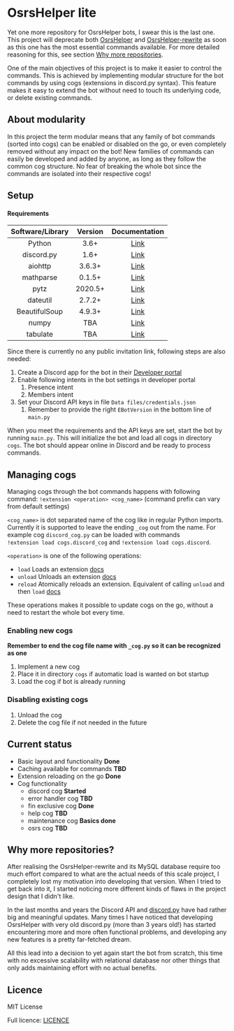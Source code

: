 # OsrsHelper lite
Yet one more repository for OsrsHelper bots, I swear this is the last one. This project will deprecate both 
[OsrsHelper](https://github.com/Visperi/OsrsHelper) and 
[OsrsHelper-rewrite](https://github.com/Visperi/OsrsHelper-rewrite) 
as soon as this one has the most essential commands available. For more detailed reasoning for this, see 
section [Why more repositories](#Why-more-repositories?).

One of the main objectives of this project is to make it easier to control the commands. 
This is achieved by implementing modular structure for the bot commands by using cogs (extensions in discord.py syntax).
This feature makes it easy to extend the bot without need to touch its underlying code, or delete existing commands.


## About modularity
In this project the term modular means that any family of bot commands (sorted into cogs) can be enabled or disabled 
on the go, or even completely removed without any impact on the bot! New families of commands can easily be developed 
and added by anyone, as long as they follow the common cog structure. No fear of breaking the whole bot since 
the commands are isolated into their respective cogs!


## Setup
#### Requirements
| Software/Library        | Version | Documentation                                                  |
|:-----------------------:|:-------:|:--------------------------------------------------------------:|
| Python                  | 3.6+    | [Link](https://docs.python.org/3.6/)                           |
| discord.py              | 1.6+    | [Link](https://discordpy.readthedocs.io/en/stable/)            |
| aiohttp                 | 3.6.3+  | [Link](https://docs.aiohttp.org/en/stable/)                    |
| mathparse               | 0.1.5+  | [Link](https://github.com/gunthercox/mathparse)                |
| pytz                    | 2020.5+ | [Link](https://pypi.org/project/pytz/)                         |
| dateutil                | 2.7.2+  | [Link](https://dateutil.readthedocs.io/en/stable)              |
| BeautifulSoup           | 4.9.3+  | [Link](https://www.crummy.com/software/BeautifulSoup/bs4/doc/) |
| numpy                   | TBA     | [Link](https://numpy.org/doc/stable/)                          |
| tabulate                | TBA     | [Link](https://pypi.org/project/tabulate/)                     |

Since there is currently no any public invitation link, following steps are also needed:
1. Create a Discord app for the bot in their [Developer portal](https://discord.com/developers/applications)
2. Enable following intents in the bot settings in developer portal
    1. Presence intent
    2. Members intent
3. Set your Discord API keys in file `Data files/credentials.json`
    1. Remember to provide the right `EBotVersion` in the bottom line of `main.py`

When you meet the requirements and the API keys are set, start the bot by running `main.py`. 
This will initialize the bot and load all cogs in directory `cogs`. The bot should appear online in Discord and be 
ready to process commands.


## Managing cogs
Managing cogs through the bot commands happens with following command:
`!extension <operation> <cog_name>` (command prefix can vary from default settings)

`<cog_name>` is dot separated name of the cog like in regular Python imports. Currently it is supported to leave the 
ending `_cog` out from the name. For example cog `discord_cog.py` can be loaded with commands  
`!extension load cogs.discord_cog` and `!extension load cogs.discord`. 

`<operation>` is one of the following operations:
- `load`  Loads an extension
[docs](https://discordpy.readthedocs.io/en/stable/ext/commands/api.html?highlight=extension#discord.ext.commands.Bot.load_extension)
- `unload` Unloads an extension
[docs](https://discordpy.readthedocs.io/en/stable/ext/commands/api.html?highlight=extension#discord.ext.commands.Bot.unload_extension)
- `reload` Atomically reloads an extension. Equivalent of calling `unload` and then `load`
[docs](https://discordpy.readthedocs.io/en/stable/ext/commands/api.html?highlight=extension#discord.ext.commands.Bot.reload_extension)

These operations makes it possible to update cogs on the go, without a need to restart the whole bot every time.

### Enabling new cogs
**Remember to end the cog file name with `_cog.py` so it can be recognized as one**
1. Implement a new cog
2. Place it in directory `cogs` if automatic load is wanted on bot startup
3. Load the cog if bot is already running
### Disabling existing cogs
1. Unload the cog
2. Delete the cog file if not needed in the future

## Current status
- Basic layout and functionality **Done**
- Caching available for commands **TBD**
- Extension reloading on the go  **Done**
- Cog functionality
    - discord cog       **Started**
    - error handler cog **TBD**
    - fin exclusive cog **Done**
    - help cog          **TBD**
    - maintenance cog   **Basics done**
    - osrs cog          **TBD**


## Why more repositories?
After realising the OsrsHelper-rewrite and its MySQL database require too much effort compared to what are the actual 
needs of this scale project, I completely lost my motivation into developing that version. When I tried to get back 
into it, I started noticing more different kinds of flaws in the project design that I didn't like.

In the last months and years the Discord API and [discord.py](https://discordpy.readthedocs.io/en/latest/) have had 
rather big and meaningful updates. Many times I have noticed that developing OsrsHelper with very old discord.py 
(more than 3 years old!) has started encountering more and more often functional problems, and developing any 
new features is a pretty far-fetched dream.

All this lead into a decision to yet again start the bot from scratch, this time with no excessive scalability with 
relational database nor other things that only adds maintaining effort with no actual benefits.


## Licence
MIT License

Full licence: [LICENCE](/LICENCE)

